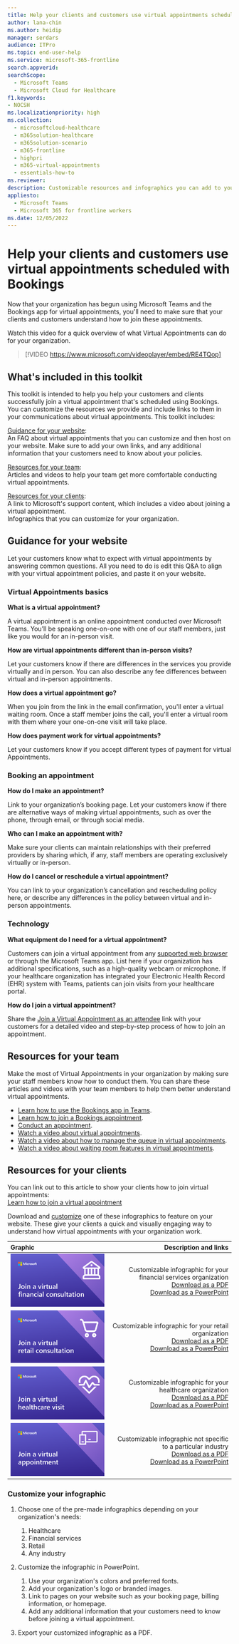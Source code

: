 ```yaml
---
title: Help your clients and customers use virtual appointments scheduled with the Bookings app in Teams
author: lana-chin
ms.author: heidip
manager: serdars
audience: ITPro
ms.topic: end-user-help 
ms.service: microsoft-365-frontline 
search.appverid: 
searchScope:
  - Microsoft Teams
  - Microsoft Cloud for Healthcare
f1.keywords:
- NOCSH
ms.localizationpriority: high
ms.collection: 
  - microsoftcloud-healthcare
  - m365solution-healthcare
  - m365solution-scenario
  - m365-frontline
  - highpri
  - m365-virtual-appointments 
  - essentials-how-to
ms.reviewer: 
description: Customizable resources and infographics you can add to your website to help your clients understand how to use virtual appointments that have been scheduled in Bookings with your organization. 
appliesto: 
  - Microsoft Teams
  - Microsoft 365 for frontline workers
ms.date: 12/05/2022
---
```


# Help your clients and customers use virtual appointments scheduled with Bookings

Now that your organization has begun using Microsoft Teams and the Bookings app for virtual appointments, you'll need to make sure that your clients and customers understand how to join these appointments.

Watch this video for a quick overview of what Virtual Appointments can do for your organization.

> [!VIDEO https://www.microsoft.com/videoplayer/embed/RE4TQop]

## What's included in this toolkit

This toolkit is intended to help you help your customers and clients successfully join a virtual appointment that's scheduled using Bookings. You can customize the resources we provide and include links to them in your communications about virtual appointments. This toolkit includes:

[Guidance for your website](#guidance-for-your-website): <br> An FAQ about virtual appointments that you can customize and then host on your website. Make sure to add your own links, and any additional information that your customers need to know about your policies.

[Resources for your team](#resources-for-your-team): <br> Articles and videos to help your team get more comfortable conducting virtual appointments.

[Resources for your clients](#resources-for-your-clients): <br>
A link to Microsoft's support content, which includes a video about joining a virtual appointment.<br>
Infographics that you can customize for your organization.

## Guidance for your website

Let your customers know what to expect with virtual appointments by answering common questions. All you need to do is edit this Q&A to align with your virtual appointment policies, and paste it on your website.

### Virtual Appointments basics

**What is a virtual appointment?**

A virtual appointment is an online appointment conducted over Microsoft Teams. You’ll be speaking one-on-one with one of our staff members, just like you would for an in-person visit.

**How are virtual appointments different than in-person visits?**

Let your customers know if there are differences in the services you provide virtually and in person. You can also describe any fee differences between virtual and in-person appointments.

**How does a virtual appointment go?**

When you join from the link in the email confirmation, you'll enter a virtual waiting room. Once a staff member joins the call, you'll enter a virtual room with them where your one-on-one visit will take place.

**How does payment work for virtual appointments?**

Let your customers know if you accept different types of payment for virtual Appointments.

### Booking an appointment

**How do I make an appointment?**

Link to your organization’s booking page. Let your customers know if there are alternative ways of making virtual appointments, such as over the phone, through email, or through social media.

**Who can I make an appointment with?**

Make sure your clients can maintain relationships with their preferred providers by sharing which, if any, staff members are operating exclusively virtually or in-person.

**How do I cancel or reschedule a virtual appointment?**

You can link to your organization’s cancellation and rescheduling policy here, or describe any differences in the policy between virtual and in-person appointments.

### Technology

**What equipment do I need for a virtual appointment?**

Customers can join a virtual appointment from any [supported web browser](browser-join.md#supported-browsers) or through the Microsoft Teams app. List here if your organization has additional specifications, such as a high-quality webcam or microphone. If your healthcare organization has integrated your Electronic Health Record (EHR) system with Teams, patients can join visits from your healthcare portal.

**How do I join a virtual appointment?**

Share the [Join a Virtual Appointment as an attendee](https://support.microsoft.com/topic/235765b0-0d9f-4d74-a9f8-e883cb75c0da) link with your customers for a detailed video and step-by-step process of how to join an appointment.

## Resources for your team

Make the most of Virtual Appointments in your organization by making sure your staff members know how to conduct them. You can share these articles and videos with your team members to help them better understand virtual appointments.

- [Learn how to use the Bookings app in Teams](https://support.microsoft.com/office/what-is-bookings-42d4e852-8e99-4d8f-9b70-d7fc93973cb5).
- [Learn how to join a Bookings appointment](https://support.microsoft.com/office/join-a-bookings-appointment-attendees-3deb7bde-3ea3-4b41-8a06-741ad0db9fc0).
- [Conduct an appointment](bookings-virtual-visits.md#conduct-an-appointment).
- [Watch a video about virtual appointments](#help-your-clients-and-customers-use-virtual-appointments-scheduled-with-bookings).
- [Watch a video about how to manage the queue in virtual appointments](https://go.microsoft.com/fwlink/?linkid=2202615).
- [Watch a video about waiting room features in virtual appointments](https://go.microsoft.com/fwlink/?linkid=2202614).

## Resources for your clients

You can link out to this article to show your clients how to join virtual appointments: <br>
[Learn how to join a virtual appointment](https://support.microsoft.com/office/join-a-bookings-appointment-as-an-attendee-95cea12d-2220-421f-a663-6efb20913c7f)

Download and [customize](#customize-your-infographic) one of these infographics to feature on your website. These give your clients a quick and visually engaging way to understand how virtual appointments with your organization work.

| Graphic                | Description and links              |
| :------------------- | -------------------: |
|![Image of the financial services infographic](media/vv-finserv-thumbnail.png)| Customizable infographic for your financial services organization <br> [Download as a PDF](https://go.microsoft.com/fwlink/?linkid=2214189) <br> [Download as a PowerPoint](https://go.microsoft.com/fwlink/?linkid=2214285)
|![Image of the retail infographic](media/vv-retail-thumbnail.png)| Customizable infographic for your retail organization <br> [Download as a PDF](https://go.microsoft.com/fwlink/?linkid=2214355) <br> [Download as a PowerPoint](https://go.microsoft.com/fwlink/?linkid=2214283) |
|![Image of the healthcare infographic](media/vv-healthcare-thumbnail.png)| Customizable infographic for your healthcare organization <br> [Download as a PDF](https://go.microsoft.com/fwlink/?linkid=2214356) <br> [Download as a PowerPoint](https://go.microsoft.com/fwlink/?linkid=2214357) |
|![Image of the non-industry-specific infographic.](media/va-generic-thumb.png)| Customizable infographic not specific to a particular industry <br> [Download as a PDF](https://go.microsoft.com/fwlink/?linkid=2214284) <br> [Download as a PowerPoint](https://go.microsoft.com/fwlink/?linkid=2214282) |

### Customize your infographic

1. Choose one of the pre-made infographics depending on your organization's needs:
    1. Healthcare
    2. Financial services
    3. Retail
    4. Any industry

2. Customize the infographic in PowerPoint.
    1. Use your organization's colors and preferred fonts.
    2. Add your organization's logo or branded images.
    3. Link to pages on your website such as your booking page, billing information, or homepage.
    4. Add any additional information that your customers need to know before joining a virtual appointment.

3. Export your customized infographic as a PDF.
